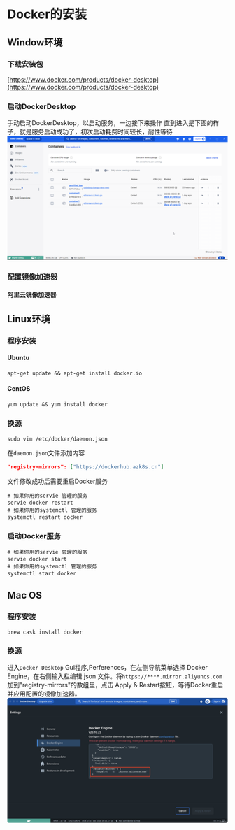 # Docker的安装

## Window环境
### 下载安装包
[https://www.docker.com/products/docker-desktop](https://www.docker.com/products/docker-desktop)

### 启动DockerDesktop
手动启动DockerDesktop，以启动服务，一边接下来操作
直到进入是下图的样子，就是服务启动成功了，初次启动耗费时间较长，耐性等待
![Alt text](/assets/1.png)
### 配置镜像加速器
#### 阿里云镜像加速器

## Linux环境
### 程序安装
#### Ubuntu
```shell
apt-get update && apt-get install docker.io
```
#### CentOS
```shell
yum update && yum install docker
```
### 换源
```shell
sudo vim /etc/docker/daemon.json
```
在`daemon.json`文件添加内容
```json
"registry-mirrors": ["https://dockerhub.azk8s.cn"]
```
文件修改成功后需要重启Docker服务
```shell
# 如果你用的servie 管理的服务
servie docker restart
# 如果你用的systemctl 管理的服务
systemctl restart docker
```

### 启动Docker服务
```shell
# 如果你用的servie 管理的服务
servie docker start
# 如果你用的systemctl 管理的服务
systemctl start docker
```

## Mac OS
### 程序安装
```shell
brew cask install docker
```
### 换源
进入`Docker Desktop` Gui程序,Perferences，在左侧导航菜单选择 Docker Engine，在右侧输入栏编辑 json 文件。将`https://****.mirror.aliyuncs.com`加到"registry-mirrors"的数组里，点击 Apply & Restart按钮，等待Docker重启并应用配置的镜像加速器。
![Alt text](/assets/2.png)